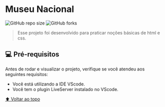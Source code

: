 # Museu Nacional

<!---Esses são exemplos. Veja https://shields.io para outras pessoas ou para personalizar este conjunto de escudos. Você pode querer incluir dependências, status do projeto e informações de licença aqui--->

![GitHub repo size](https://img.shields.io/github/repo-size/LucasCondeFerreira/Projeto-Museu-Nacional?style=for-the-badge)
![GitHub forks](https://img.shields.io/github/forks/LucasCondeFerreira/Projeto-Museu-Nacional?style=for-the-badge)


> Esse projeto foi desenvolvido para praticar noções básicas de html e css.



## 💻 Pré-requisitos

Antes de rodar e visualizar o projeto, verifique se você atendeu aos seguintes requisitos:

* Você está utilizando a IDE VScode.
* Você tem o plugin LiveServer instalado no VScode.




[⬆ Voltar ao topo](#Museu-Nacional)<br>
